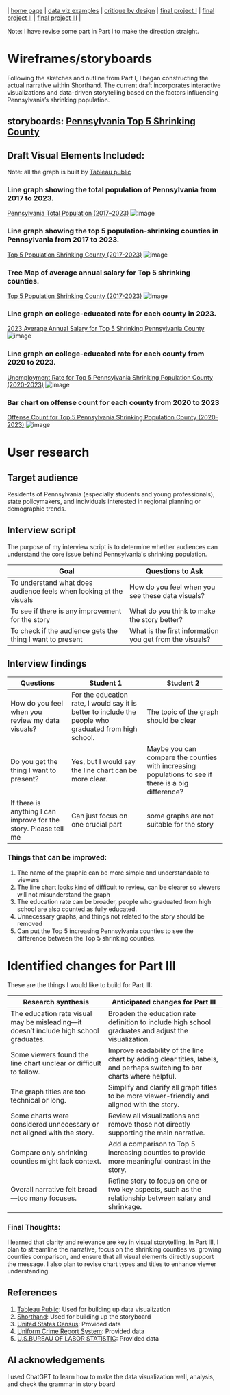 | [home page](https://aa29zzjj.github.io/jerryh-online-portfolio/) | [data viz examples](https://aa29zzjj.github.io/jerryh-online-portfolio/dataviz-examples) | [critique by design](critique-by-design) | [final project I](https://aa29zzjj.github.io/jerryh-online-portfolio/final-project-part-one) | [final project II](https://aa29zzjj.github.io/jerryh-online-portfolio/final-project-part-two) | [final project III](https://aa29zzjj.github.io/jerryh-online-portfolio/final-project-part-three) |

Note: I have revise some part in Part I to make the direction straight.
# Wireframes/storyboards
Following the sketches and outline from Part I, I began constructing the actual narrative within Shorthand. The current draft incorporates interactive visualizations and data-driven storytelling based on the factors influencing Pennsylvania’s shrinking population.


## storyboards: [Pennsylvania Top 5 Shrinking County](https://preview.shorthand.com/3sZ9bq2X7uzEY8yR)

## Draft Visual Elements Included:
Note: all the graph is built by [Tableau public](https://public.tableau.com/app/discover)
### Line graph showing the total population of Pennsylvania from 2017 to 2023.
[Pennsylvania Total Population (2017–2023)](https://public.tableau.com/app/profile/jerry.huang4443/viz/PennsylvaniaTotalPopulation/Sheet1)
![image](https://github.com/user-attachments/assets/9b41c0d6-a7db-4aa0-8bdd-be980e0007e7)

### Line graph showing the top 5 population-shrinking counties in Pennsylvania from 2017 to 2023.
[Top 5 Population Shrinking County (2017-2023)](https://public.tableau.com/app/profile/jerry.huang4443/viz/PennsylvaniaTotalPopulation/Sheet2)
![image](https://github.com/user-attachments/assets/4cc52911-ab2c-4a6f-bd8f-2373edb77b7d)

### Tree Map of average annual salary for Top 5 shrinking counties.
[Top 5 Population Shrinking County (2017-2023)](https://public.tableau.com/app/profile/jerry.huang4443/viz/PennsylvaniaTotalPopulation/Sheet2)
![image](https://github.com/user-attachments/assets/ee46934a-4c2a-4545-97b8-190bac9ed9a4)


### Line graph on college-educated rate for each county in 2023.
[2023 Average Annual Salary for Top 5 Shrinking Pennsylvania County](https://public.tableau.com/app/profile/jerry.huang4443/viz/Pennsylvaniainfo/Sheet1)
![image](https://github.com/user-attachments/assets/5cd221ea-8329-481a-9023-353c4541a8bd)

### Line graph on college-educated rate for each county from 2020 to 2023.
[Unemployment Rate for Top 5 Pennsylvania Shrinking Population County (2020-2023)](https://public.tableau.com/app/profile/jerry.huang4443/viz/Pennsylvaniainfo/Sheet3)
![image](https://github.com/user-attachments/assets/0b900855-a18f-4ea9-9471-a3997b898a98)

### Bar chart on offense count for each county from 2020 to 2023
[Offense Count for Top 5 Pennsylvania Shrinking Population County (2020-2023)](https://public.tableau.com/app/profile/jerry.huang4443/viz/Pennsylvaniainfo/Sheet4)
![image](https://github.com/user-attachments/assets/f859bec5-220a-4723-8fcf-440f16c02c5c)



# User research 

## Target audience
Residents of Pennsylvania (especially students and young professionals), state policymakers, and individuals interested in regional planning or demographic trends.

## Interview script

The purpose of my interview script is to determine whether audiences can understand the core issue behind Pennsylvania's shrinking population.

| Goal                                                                  | Questions to Ask                                       |
|-----------------------------------------------------------------------|--------------------------------------------------------|
|To understand what does audience feels when looking at the visuals     |How do you feel when you see these data visuals?        |
|To see if there is any improvement for the story                       |What do you think to make the story better?             |
|To check if the audience gets the thing I want to present              |What is the first information you get from the visuals? |



## Interview findings

| Questions                                        | Student 1                                                                                        | Student 2                          |
|--------------------------------------------------|--------------------------------------------------------------------------------------------------|------------------------------------|
| How do you feel when you review my data visuals? | For the education rate, I would say it is better to include the people who graduated from high school.| The topic of the graph should be clear |
| Do you get the thing I want to present?          | Yes, but I would say the  line chart can be more clear.                                |Maybe you can compare the counties with increasing populations to see if there is a big difference?             |
|If there is anything I can improve for the story. Please tell me                         | Can just focus on one crucial part                               | some graphs are not suitable for the story            |

### Things that can be improved:
1. The name of the graphic can be more simple and understandable to viewers
2. The line chart looks kind of difficult to review, can be clearer so viewers will not misunderstand the graph
3.  The education rate can be broader, people who graduated from high school are also counted as fully educated.
4.  Unnecessary graphs, and things not related to the story should be removed
5.  Can put the Top 5 increasing Pennsylvania counties to see the difference between the Top 5 shrinking counties.

# Identified changes for Part III

These are the things I would like to build for Part III:

| Research synthesis                       | Anticipated changes for Part III                                                |
|------------------------------------------|---------------------------------------------------------------------------------|
| The education rate visual may be misleading—it doesn’t include high school graduates. | Broaden the education rate definition to include high school graduates and adjust the visualization. |
| Some viewers found the line chart unclear or difficult to follow.    | Improve readability of the line chart by adding clear titles, labels, and perhaps switching to bar charts where helpful.    |
| The graph titles are too technical or long.  | Simplify and clarify all graph titles to be more viewer-friendly and aligned with the story. |
| Some charts were considered unnecessary or not aligned with the story.  | Review all visualizations and remove those not directly supporting the main narrative.    |
| Compare only shrinking counties might lack context. | 	Add a comparison to Top 5 increasing counties to provide more meaningful contrast in the story.     |
|Overall narrative felt broad—too many focuses. |	Refine story to focus on one or two key aspects, such as the relationship between salary and shrinkage.|


### Final Thoughts:
I learned that clarity and relevance are key in visual storytelling. In Part III, I plan to streamline the narrative, focus on the shrinking counties vs. growing counties comparison, and ensure that all visual elements directly support the message. I also plan to revise chart types and titles to enhance viewer understanding.


## References
1. [Tableau Public](https://public.tableau.com/app/discover): Used for building up data visualization
2. [Shorthand](https://shorthand.com/): Used for building up the storyboard
3. [United States Census](https://data.census.gov/): Provided data
4. [Uniform Crime Report System](https://www.ucr.pa.gov/PAUCRSPUBLIC/Home/Index): Provided data
5. [U.S.BUREAU OF LABOR STATISTIC](https://www.bls.gov/): Provided data

## AI acknowledgements
I used ChatGPT to learn how to make the data visualization well, analysis, and check the grammar in story board

